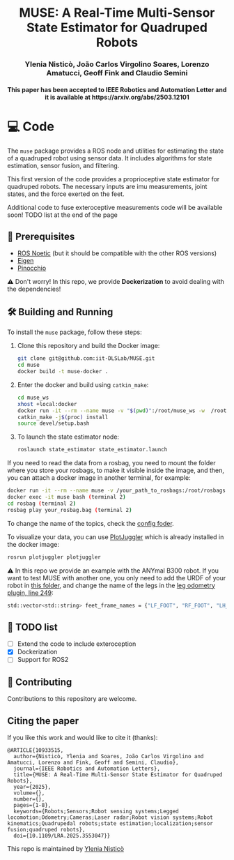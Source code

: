 <h1 align="center"> MUSE: A Real-Time Multi-Sensor State Estimator for Quadruped Robots </h1>
<h3 align="center">Ylenia Nisticò, João Carlos Virgolino Soares, Lorenzo Amatucci, Geoff Fink and Claudio Semini</h3>	

<h4 align="center">This paper has been accepted to IEEE Robotics and Automation Letter and it is available at https://arxiv.org/abs/2503.12101 

# :computer: Code

The `muse` package provides a ROS node and utilities for estimating the state of a quadruped robot using sensor data. It includes algorithms for state estimation, sensor fusion, and filtering.

This first version of the code provides a proprioceptive state estimator for quadruped robots. The necessary inputs are imu measurements, joint states, and the force exerted on the feet.

    
Additional code to fuse exteroceptive measurements code will be available soon!
TODO list at the end of the page
</h2>



## :t-rex: Prerequisites
* [ROS Noetic](https://wiki.ros.org/noetic/Installation/Ubuntu) (but it should be compatible with the other ROS versions)
* [Eigen](https://eigen.tuxfamily.org/index.php?title=Main_Page)
* [Pinocchio](https://github.com/stack-of-tasks/pinocchio/tree/master)

⚠️ Don't worry! In this repo, we provide **Dockerization** to avoid dealing with the dependencies!

## :hammer_and_wrench: Building and Running

To install the `muse` package, follow these steps:

1. Clone this repository and build the Docker image:
    ```sh
    git clone git@github.com:iit-DLSLab/MUSE.git
    cd muse
    docker build -t muse-docker .
    ```

2. Enter the docker and build using `catkin_make`:
    ```sh
    cd muse_ws
    xhost +local:docker
    docker run -it --rm --name muse -v "$(pwd)":/root/muse_ws -w  /root/muse_ws muse-docker
    catkin_make -j$(proc) install
    source devel/setup.bash  
    ```
3. To launch the state estimator node:
   ```sh
   roslaunch state_estimator state_estimator.launch
   ```
If you need to read the data from a rosbag, you need to mount the folder where you store your rosbags, to make it visible inside the image, and then, you can attach a docker image in another terminal, for example:
```sh
docker run -it --rm --name muse -v /your_path_to_rosbags:/root/rosbags  -v "$(pwd)":/root/muse_ws -w /root/muse_ws muse-docker (terminal 1)
docker exec -it muse bash (terminal 2)
cd rosbag (terminal 2)
rosbag play your_rosbag.bag (terminal 2)
```
To change the name of the topics, check the [config foder](https://github.com/iit-DLSLab/muse/tree/main/muse_ws/src/state_estimator/config).

To visualize your data, you can use [PlotJuggler](https://github.com/facontidavide/PlotJuggler?tab=readme-ov-file) which is already installed in the docker image:
```sh
rosrun plotjuggler plotjuggler
```

:warning: In this repo we provide an example with the ANYmal B300 robot. If you want to test MUSE with another one, you only need to add the URDF of your robot in [this folder](https://github.com/iit-DLSLab/muse/tree/main/muse_ws/src/state_estimator/urdfs), and change the name of the legs in the [leg odometry plugin, line 249](https://github.com/iit-DLSLab/muse/blob/main/muse_ws/src/state_estimator/src/plugins/leg_odometry_plugin.cpp#L249):

``` sh
std::vector<std::string> feet_frame_names = {"LF_FOOT", "RF_FOOT", "LH_FOOT", "RH_FOOT"};   // Update with your actual link names
```

## :scroll: TODO list
- [ ] Extend the code to include exteroception
- [x] Dockerization
- [ ] Support for ROS2

## :hugs: Contributing

Contributions to this repository are welcome.

## Citing the paper

If you like this work and would like to cite it (thanks):
```
@ARTICLE{10933515,
  author={Nisticò, Ylenia and Soares, João Carlos Virgolino and Amatucci, Lorenzo and Fink, Geoff and Semini, Claudio},
  journal={IEEE Robotics and Automation Letters}, 
  title={MUSE: A Real-Time Multi-Sensor State Estimator for Quadruped Robots}, 
  year={2025},
  volume={},
  number={},
  pages={1-8},
  keywords={Robots;Sensors;Robot sensing systems;Legged locomotion;Odometry;Cameras;Laser radar;Robot vision systems;Robot kinematics;Quadrupedal robots;state estimation;localization;sensor fusion;quadruped robots},
  doi={10.1109/LRA.2025.3553047}}
```
This repo is maintained by [Ylenia Nisticò](https://github.com/ylenianistico)





